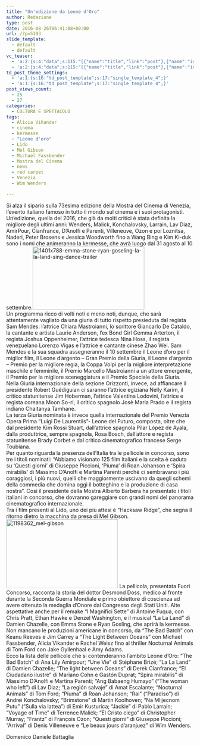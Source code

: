 ```yaml
---
title: "Un'edizione da Leone d'Oro"
author: Redazione
type: post
date: 2016-08-26T06:41:08+00:00
url: /?p=5193
slide_template:
  - default
  - default
vc_teaser:
  - 'a:2:{s:4:"data";s:115:"[{"name":"title","link":"post"},{"name":"image","image":"featured","link":"none"},{"name":"text","mode":"excerpt"}]";s:7:"bgcolor";s:0:"";}'
  - 'a:2:{s:4:"data";s:115:"[{"name":"title","link":"post"},{"name":"image","image":"featured","link":"none"},{"name":"text","mode":"excerpt"}]";s:7:"bgcolor";s:0:"";}'
td_post_theme_settings:
  - 'a:1:{s:16:"td_post_template";s:17:"single_template_4";}'
  - 'a:1:{s:16:"td_post_template";s:17:"single_template_4";}'
post_views_count:
  - 25
  - 27
categories:
  - CULTURA E SPETTACOLO
tags:
  - Alicia Vikander
  - cinema
  - kermesse
  - "Leone d'oro"
  - Lido
  - Mel Gibson
  - Michael Fassbender
  - Mostra del Cinema
  - news
  - red carpet
  - Venezia
  - Wim Wenders

---
```

Si alza il sipario sulla 73esima edizione della Mostra del Cinema di Venezia, l&#8217;evento italiano famoso in tutto il mondo sul cinema e i suoi protagonisti. Un&#8217;edizione, quella del 2016, che già da molti critici è stata definita la migliore degli ultimi anni: Wenders, Malick, Konchalovsky, Larrain, Lav Diaz, AmirPour, Cianfrance, D&#8217;Anolfi e Parenti, Villeneuve, Ozon e poi Loznitsa, Naderi, Peter Brosens e Jessica Woodworth fino a Wang Bing e Kim Ki-duk sono i nomi che animeranno la kermesse, che avrà luogo dal 31 agosto al 10 settembre.<img decoding="async" loading="lazy" class="size-medium wp-image-5195 alignright" src="https://progressonline.it/wp-content/uploads/2016/08/1401x788-emma-stone-ryan-goseling-la-la-land-sing-dance-trailer-300x169.jpg" alt="1401x788-emma-stone-ryan-goseling-la-la-land-sing-dance-trailer" width="300" height="169" />  
Un programma ricco di volti noti e meno noti, dunque, che sarà attentamente vagliato da una giuria di tutto rispetto presieduta dal regista Sam Mendes: l&#8217;attrice Chiara Mastroianni, lo scrittore Giancarlo De Cataldo, la cantante e artista Laurie Anderson, l’ex Bond Girl Gemma Arterton, il regista Joshua Oppenheimer, l’attrice tedesca Nina Hoss, il regista venezuelano Lorenzo Vigas e l’attrice e cantante cinese Zhao Wei. Sam Mendes e la sua squadra assegneranno il 10 settembre il Leone d’oro per il miglior film, il Leone d’argento – Gran Premio della Giuria, il Leone d’argento – Premio per la migliore regia, la Coppa Volpi per la migliore interpretazione maschile e femminile, il Premio Marcello Mastroianni a un attore emergente, il Premio per la migliore sceneggiatura e il Premio Speciale della Giuria.  
Nella Giuria internazionale della sezione Orizzonti, invece, ad affiancare il presidente Robert Guédiguian ci saranno l’attrice egiziana Nelly Karim, il critico statunitense Jim Hoberman, l’attrice Valentina Lodovini, l’attrice e regista coreana Moon So-ri, il critico spagnolo Josè Maria Prado e il regista indiano Chaitanya Tamhane.  
La terza Giuria nominata è invece quella internazionale del Premio Venezia Opera Prima “Luigi De Laurentiis”- Leone del Futuro, composta, oltre che dal presidente Kim Rossi Stuart, dall’attrice spagnola Pilar López de Ayala, dalla produttrice, sempre spagnola, Rosa Bosch, dall’attore e regista statunitense Brady Corbet e dal critico cinematografico francese Serge Toubiana.  
Per quanto riguarda la presenza dell&#8217;Italia tra le pellicole in concorso, sono tre i titoli nominati: “Abbiamo visionato 125 film italiani e la scelta è caduta su &#8216;Questi giorni&#8217; di Giuseppe Piccioni, &#8216;Piuma&#8217; di Roan Johanson e &#8216;Spira mirabilis&#8217; di Massimo D&#8217;Anolfi e Martina Parenti perché ci sembravano i più coraggiosi, i più nuovi, quelli che maggiormente uscivano da quegli schemi della commedia che domina oggi il botteghino e la produzione di casa nostra&#8221;. Così il presidente della Mostra Alberto Barbera ha presentato i titoli italiani in concorso, che dovranno gareggiare con grandi nomi del panorama cinematografico internazionale.  
Tra i film presenti al Lido, uno dei più attesi è “Hacksaw Ridge&#8221;, che segna il ritorno dietro la macchina da presa di Mel Gibson.<img decoding="async" loading="lazy" class="size-medium wp-image-5196 alignleft" src="https://progressonline.it/wp-content/uploads/2016/08/1198362_mel-gibson-300x185.jpg" alt="1198362_mel-gibson" width="300" height="185" /> La pellicola, presentata Fuori Concorso, racconta la storia del dottor Desmond Doss, medico al fronte durante la Seconda Guerra Mondiale e primo obiettore di coscienza ad avere ottenuto la medaglia d&#8217;Onore dal Congresso degli Stati Uniti. Alte aspettative anche per il remake “I Magnifici Sette” di Antoine Fuqua, con Chris Pratt, Ethan Hawke e Denzel Washington, e il musical “La La Land” di Damien Chazelle, con Emma Stone e Ryan Gosling, che aprirà la kermesse.  
Non mancano le produzioni americane in concorso, da “The Bad Batch” con Keanu Reeves e Jim Carrey a “The Light Between Oceans” con Michael Fassbender, Alicia Vikander e Rachel Weisz fino al thriller Nocturnal Animals di Tom Ford con Jake Gyllenhaal e Amy Adams.  
Ecco la lista delle pellicole che si contenderanno l&#8217;ambito Leone d&#8217;Oro: “The Bad Batch” di Ana Lily Amirpour; “Une Vie” di Stéphane Brizé; “La La Land” di Damien Chazelle; “The light between Oceans” di Derek Cianfrance; “El Ciudadano ilustre” di Mariano Cohn e Gastón Duprat; “Spira mirabilis” di Massimo D’Anolfi e Martina Parenti; “Ang Babaeng Humayo” (“The woman who left”) di Lav Diaz; “La región salvaje” di Amat Escalante; “Nocturnal Animals” di Tom Ford; “Piuma” di Roan Johanson; “Rai” (“Paradiso”) di Andrei Konchalovsky; “Brimstone” di Martin Koolhoven; “Na Mlijecnom Putu” (“Sulla via lattea”) di Emir Kusturica; “Jackie” di Pablo Larraín; “Voyage of Time” di Terrence Malick; “El Cristo ciego” di Christopher Murray; “Frantz” di François Ozon; “Questi giorni” di Giuseppe Piccioni; “Arrival” di Denis Villeneuve e “Le beaux jours d’aranjuez” di Wim Wenders.

Domenico Daniele Battaglia